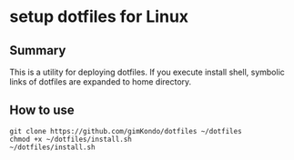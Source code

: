 # setup dotfiles for Linux
## Summary
This is a utility for deploying dotfiles.
If you execute install shell, symbolic links of dotfiles are expanded to home directory.

## How to use
```
git clone https://github.com/gimKondo/dotfiles ~/dotfiles
chmod +x ~/dotfiles/install.sh
~/dotfiles/install.sh
```
